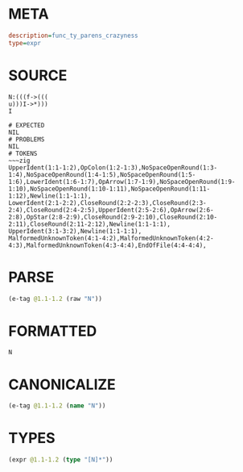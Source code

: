 # META
~~~ini
description=func_ty_parens_crazyness
type=expr
~~~
# SOURCE
~~~roc
N:(((f->(((
u)))I->*)))
I
~~~
~~~
# EXPECTED
NIL
# PROBLEMS
NIL
# TOKENS
~~~zig
UpperIdent(1:1-1:2),OpColon(1:2-1:3),NoSpaceOpenRound(1:3-1:4),NoSpaceOpenRound(1:4-1:5),NoSpaceOpenRound(1:5-1:6),LowerIdent(1:6-1:7),OpArrow(1:7-1:9),NoSpaceOpenRound(1:9-1:10),NoSpaceOpenRound(1:10-1:11),NoSpaceOpenRound(1:11-1:12),Newline(1:1-1:1),
LowerIdent(2:1-2:2),CloseRound(2:2-2:3),CloseRound(2:3-2:4),CloseRound(2:4-2:5),UpperIdent(2:5-2:6),OpArrow(2:6-2:8),OpStar(2:8-2:9),CloseRound(2:9-2:10),CloseRound(2:10-2:11),CloseRound(2:11-2:12),Newline(1:1-1:1),
UpperIdent(3:1-3:2),Newline(1:1-1:1),
MalformedUnknownToken(4:1-4:2),MalformedUnknownToken(4:2-4:3),MalformedUnknownToken(4:3-4:4),EndOfFile(4:4-4:4),
~~~
# PARSE
~~~clojure
(e-tag @1.1-1.2 (raw "N"))
~~~
# FORMATTED
~~~roc
N
~~~
# CANONICALIZE
~~~clojure
(e-tag @1.1-1.2 (name "N"))
~~~
# TYPES
~~~clojure
(expr @1.1-1.2 (type "[N]*"))
~~~
